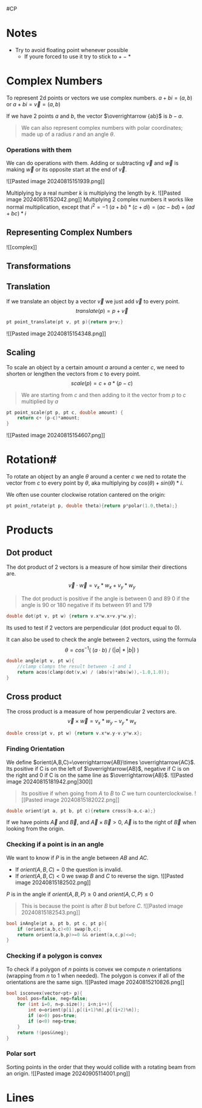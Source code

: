 #CP

# Notes

- Try to avoid floating point whenever possible
	- If youre forced to use it try to stick to $+\;-\;*$


# Complex Numbers
To represent 2d points or vectors we use complex numbers.
$a+bi=(a,b)$ or $a+bi=\overrightarrow v =(a,b)$

If we have 2 points $a$ and $b$, the vector $\overrightarrow {ab}$ is $b-a$.

>We can also represent complex numbers with polar coordinates; made up of a radius $r$ and an angle $\theta$.
### Operations with them
We can do operations with them.
Adding or subtracting $\overrightarrow v$ and $\overrightarrow w$ is making $\overrightarrow w$ or its opposite start at the end of $\overrightarrow v$.

![[Pasted image 20240815151939.png]]

Multiplying by a real number $k$ is multiplying the length by $k$.
![[Pasted image 20240815152042.png]]
Multiplying 2 complex numbers it works like normal multiplication, except that $i^2=-1$
$(a+bi)*(c+di)=(ac-bd)+(ad+bc)*i$

## Representing Complex Numbers
![[complex]]

## Transformations
## Translation
If we translate an object by a vector $\overrightarrow v$ we just add  $\overrightarrow v$  to every point.
$$translate(p)=p+ \overrightarrow v$$
```C++
pt point_translate(pt v, pt p){return p+v;}
```
![[Pasted image 20240815154348.png]]

## Scaling
To scale an object by a certain amount $a$ around a center $c$, we need to shorten or lengthen the vectors from $c$ to every point.
$$
scale(p)=c+a*(p-c)
$$
>We are starting from $c$ and then adding to it the vector from $p$ to $c$ multiplied by $a$
```C++
pt point_scale(pt p, pt c, double amount) {
	return c+ (p-c)*amount;
}
```
![[Pasted image 20240815154607.png]]
# Rotation#
To rotate an object by an angle $\theta$ around a center $c$ we ned to rotate the vector from $c$ to every point by $\theta$, aka multiplying by $cos(\theta)+sin(\theta)*i$.

We often use counter clockwise rotation cantered on the origin:
```C++
pt point_rotate(pt p, double theta){return p*polar(1.0,theta);}
```

# Products
## Dot product
The dot product of 2 vectors is a measure of how similar their directions are.

$$
\overrightarrow v \cdot  \overrightarrow w =v_x*w_x+v_y*w_y
$$

>The dot product is positive if the angle is between $0$ and $89$
>$0$ if the angle is $90$ or $180$
>negative if its between $91$ and $179$

```C++
double dot(pt v, pt w) {return v.x*w.x+v.y*w.y};
```

Its used to test if 2 vectors are perpendicular (dot product equal to 0).

It can also be used to check the angle between 2 vectors, using the formula
$$
\theta =cos^{-1}(\:(a\cdot b)\:/\:(|a|*|b|)\:)$$
```C++
double angle(pt v, pt w){
	//clamp clamps the result between -1 and 1
	return acos(clamp(dot(v,w) / (abs(v)*abs(w)),-1.0,1.0));
}
```
## Cross product
The cross product is a measure of how perpendicular 2 vectors are.
$$
\overrightarrow v \times  \overrightarrow w =v_x*w_y-v_y*w_x
$$
```C++
double cross(pt v, pt w) {return v.x*w.y-v.y*w.x};
```

### Finding Orientation
We define $orient(A,B,C)=\overrightarrow{AB}\times \overrightarrow{AC}$.
Its positive if C is on the left of $\overrightarrow{AB}$, negative if C is on the right and 0 if C is on the same line as $\overrightarrow{AB}$.
![[Pasted image 20240815181942.png|300]]
>Its positive if when going from $A$ to $B$ to $C$ we turn counterclockwise.
![[Pasted image 20240815182022.png]]
```C++
double orient(pt a, pt b, pt c){return cross(b-a,c-a);}
```


If we have points $\overrightarrow{A}$ and $\overrightarrow{B}$, and $\overrightarrow{A}\times \overrightarrow{B}>0$, $\overrightarrow{A}$ is to the right of $\overrightarrow{B}$ when looking from the origin.
### Checking if a point is in an angle
We want to know if $P$ is in the angle between $AB$ and $AC$.

- If $orient(A,B,C) =0$ the question is invalid.
- If $orient(A,B,C)<0$ we swap $B$ and $C$ to reverse the sign.
![[Pasted image 20240815182502.png]]

$P$ is in the angle if $orient(A,B,P)\ge 0$ and $orient(A,C,P) \le 0$
>This is because the point is after $B$ but before $C$.
![[Pasted image 20240815182543.png]]
```C++
bool inAngle(pt a, pt b, pt c, pt p){
	if (orient(a,b,c)<0) swap(b,c);
	return orient(a,b,p)>=0 && orient(a,c,p)<=0;
}
```

### Checking if a polygon is convex
To check if a polygon of $n$ points is convex we compute $n$ orientations (wrapping from $n$ to $1$ when needed). 
The polygon is convex if all of the orientations are the same sign.
![[Pasted image 20240815210826.png]]
```C++
bool isconvex(vector<pt> p){
	bool pos=false, neg=false;
	for (int i=0, n=p.size(); i<n;i++){
		int o=orient(p[i],p[(i+1)%n],p[(i+2)%n]);
		if (o>0) pos=true;
		if (o<0) neg=true;
	}
	return !(pos&&neg);
}
```

### Polar sort
Sorting points in the order that they would collide with a rotating beam from an origin.
![[Pasted image 20240905114001.png]]



# Lines
